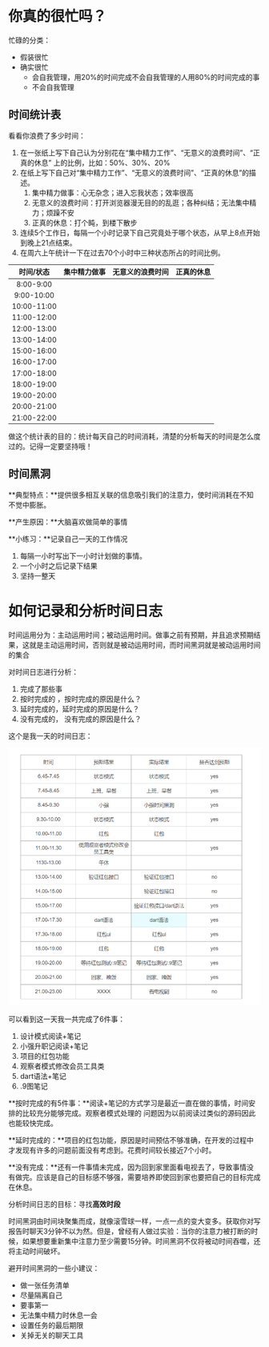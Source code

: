 # 你真的很忙吗？

忙碌的分类：

- 假装很忙
- 确实很忙
  - 会自我管理，用20%的时间完成不会自我管理的人用80%的时间完成的事
  - 不会自我管理



## 时间统计表

看看你浪费了多少时间：

1. 在一张纸上写下自己认为分别花在“集中精力工作”、“无意义的浪费时间”、“正真的休息” 上的比例，比如：50%、30%、20%
2. 在纸上写下自己对“集中精力工作”、“无意义的浪费时间”、“正真的休息”的描述。
   1. 集中精力做事：心无杂念；进入忘我状态；效率很高
   2. 无意义的浪费时间：打开浏览器漫无目的的乱逛；各种纠结；无法集中精力；烦躁不安
   3. 正真的休息：打个盹，到楼下散步
3. 连续5个工作日，每隔一个小时记录下自己究竟处于哪个状态，从早上8点开始到晚上21点结束。
4. 在周六上午统计一下在过去70个小时中三种状态所占的时间比例。

|  时间/状态  | 集中精力做事 | 无意义的浪费时间 | 正真的休息 |
| :---------: | :----------: | :--------------: | :--------: |
|  8:00-9:00  |              |                  |            |
| 9:00-10:00  |              |                  |            |
| 10:00-11:00 |              |                  |            |
| 11:00-12:00 |              |                  |            |
| 12:00-13:00 |              |                  |            |
| 13:00-14:00 |              |                  |            |
| 15:00-16:00 |              |                  |            |
| 16:00-17:00 |              |                  |            |
| 17:00-18:00 |              |                  |            |
| 18:00-19:00 |              |                  |            |
| 19:00-20:00 |              |                  |            |
| 20:00-21:00 |              |                  |            |
| 21:00-22:00 |              |                  |            |

做这个统计表的目的：统计每天自己的时间消耗，清楚的分析每天的时间是怎么度过的。记得一定要坚持哦！

## 时间黑洞

**典型特点：**提供很多相互关联的信息吸引我们的注意力，使时间消耗在不知不觉中膨胀。

**产生原因：**大脑喜欢做简单的事情

**小练习：**记录自己一天的工作情况

1. 每隔一小时写出下一小时计划做的事情。
2. 一个小时之后记录下结果
3. 坚持一整天

# 如何记录和分析时间日志

时间运用分为：主动运用时间；被动运用时间。做事之前有预期，并且追求预期结果，这就是主动运用时间，否则就是被动运用时间，而时间黑洞就是被动运用时间的集合

对时间日志进行分析：

1. 完成了那些事
2. 按时完成的 ，按时完成的原因是什么？
3. 延时完成的，延时完成的原因是什么？
4. 没有完成的， 没有完成的原因是什么？

这个是我一天的时间日志：

![1557362726204](./时间日志.png)

可以看到这一天我一共完成了6件事：

1. 设计模式阅读+笔记
2. 小强升职记阅读+笔记
3. 项目的红包功能
4. 观察者模式修改会员工具类
5. dart语法+笔记
6. .9图笔记

**按时完成的有5件事：**阅读+笔记的方式学习是最近一直在做的事情，时间安排的比较充分能够完成。观察者模式处理的 问题因为以前阅读过类似的源码因此也能较快完成。

**延时完成的：**项目的红包功能，原因是时间预估不够准确，在开发的过程中才发现有许多的问题前面没有考虑到。花费时间较长接近7个小时。

**没有完成：**还有一件事情未完成，因为回到家里面看电视去了，导致事情没有做完。应该是自己的目标感不够强，需要培养即使回到家也要把自己的目标完成在休息。

分析时间日志的目标：寻找**高效时段**

时间黑洞由时间块聚集而成，就像滚雪球一样，一点一点的变大变多。获取你对写报告时聊天3分钟不以为然。但是，曾经有人做过实验：当你的注意力被打断的时候，如果想要重新集中注意力至少需要15分钟。时间黑洞不仅将被动时间吞噬，还将主动时间破坏。

避开时间黑洞的一些小建议：

- 做一张任务清单
- 尽量隔离自己
- 要事第一
- 无法集中精力时休息一会
- 设置任务的最后期限
- 关掉无关的聊天工具